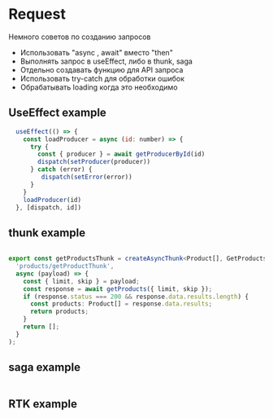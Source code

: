 # Request

Немного советов по созданию запросов

- Использовать "async , await" вместо "then"
- Выполнять запрос в useEffect, либо в thunk, saga 
- Отдельно создавать функцию для API запроса
- Использовать try-catch для обработки ошибок
- Обрабатывать loading когда это необходимо

## UseEffect example
```jsx
  useEffect(() => {
    const loadProducer = async (id: number) => {
      try {
        const { producer } = await getProducerById(id)
        dispatch(setProducer(producer))
      } catch (error) {
         dispatch(setError(error))
      }
    }
    loadProducer(id)
  }, [dispatch, id])

```

## thunk example
```ts

export const getProductsThunk = createAsyncThunk<Product[], GetProductsPayload>(
  'products/getProductThunk',
  async (payload) => {
    const { limit, skip } = payload;
    const response = await getProducts({ limit, skip });
    if (response.status === 200 && response.data.results.length) {
      const products: Product[] = response.data.results;
      return products;
    }
    return [];
  }
);

```

## saga example
```
```
## RTK example
```
```